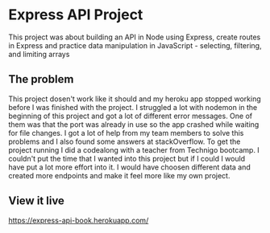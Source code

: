 # Express API Project

This project was about building an API in Node using Express, create routes in Express and practice data manipulation in JavaScript - selecting, filtering, and limiting arrays

## The problem

This project dosen't work like it should and my heroku app stopped working before I was finished with the project. I struggled a lot with nodemon in the beginning of this project and got a lot of different error messages. One of them was that the port was already in use so the app crashed while waiting for file changes. I got a lot of help from my team members to solve this problems and I also found some answers at stackOverflow. To get the project running I did a codealong with a teacher from Technigo bootcamp. I couldn't put the time that I wanted into this project but if I could I would have put a lot more effort into it. I would have choosen different data and created more endpoints and make it feel more like my own project.


## View it live

https://express-api-book.herokuapp.com/
